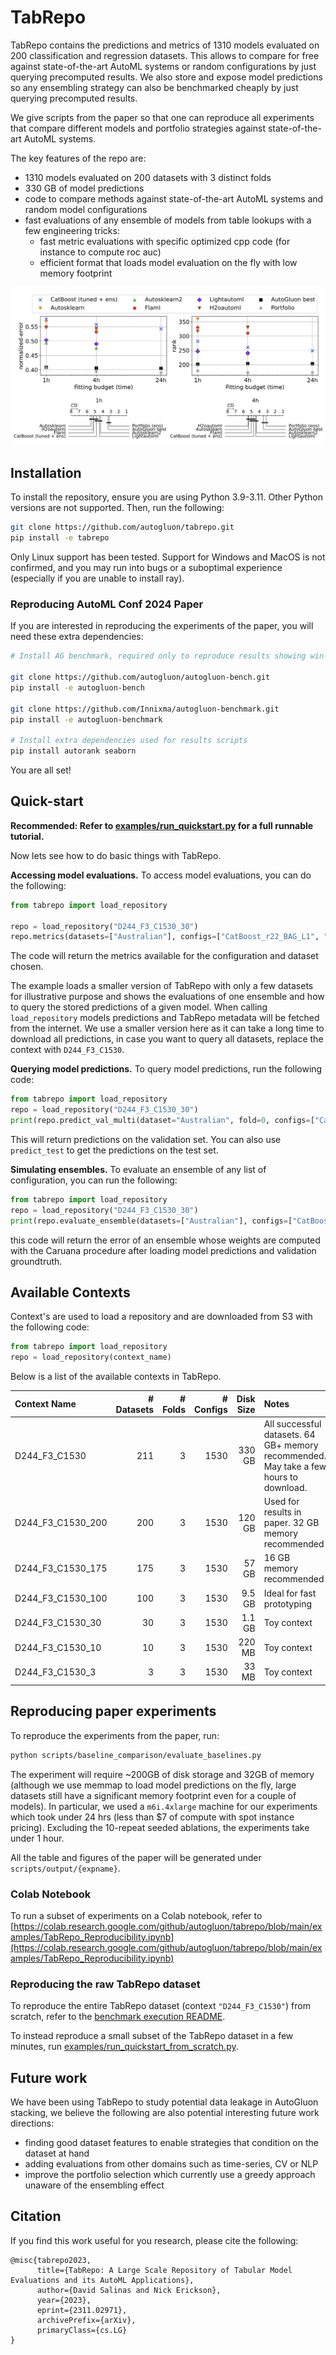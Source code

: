 # TabRepo

TabRepo contains the predictions and metrics of 1310 models evaluated on 200 classification and regression datasets. 
This allows to compare for free against state-of-the-art AutoML systems or random configurations by just querying 
precomputed results. We also store and expose model predictions so any ensembling strategy can also be benchmarked 
cheaply by just querying precomputed results.

We give scripts from the paper so that one can reproduce all experiments that compare different models and portfolio
strategies against state-of-the-art AutoML systems.

The key features of the repo are:
* 1310 models evaluated on 200 datasets with 3 distinct folds
* 330 GB of model predictions
* code to compare methods against state-of-the-art AutoML systems and random model configurations
* fast evaluations of any ensemble of models from table lookups with a few engineering tricks:
  * fast metric evaluations with specific optimized cpp code (for instance to compute roc auc)
  * efficient format that loads model evaluation on the fly with low memory footprint

![paper-figure.png](data/paper-figure.png)

 
## Installation

To install the repository, ensure you are using Python 3.9-3.11. Other Python versions are not supported. Then, run the following:

```bash
git clone https://github.com/autogluon/tabrepo.git
pip install -e tabrepo
```

Only Linux support has been tested. Support for Windows and MacOS is not confirmed, and you may run into bugs or a suboptimal experience (especially if you are unable to install ray).

### Reproducing AutoML Conf 2024 Paper

If you are interested in reproducing the experiments of the paper, you will need these extra dependencies:

```bash
# Install AG benchmark, required only to reproduce results showing win-rate tables

git clone https://github.com/autogluon/autogluon-bench.git
pip install -e autogluon-bench

git clone https://github.com/Innixma/autogluon-benchmark.git
pip install -e autogluon-benchmark

# Install extra dependencies used for results scripts
pip install autorank seaborn
```

You are all set!

## Quick-start

**Recommended: Refer to [examples/run_quickstart.py](examples/run_quickstart.py) for a full runnable tutorial.**

Now lets see how to do basic things with TabRepo.

**Accessing model evaluations.** To access model evaluations, you can do the following:

```python
from tabrepo import load_repository

repo = load_repository("D244_F3_C1530_30")
repo.metrics(datasets=["Australian"], configs=["CatBoost_r22_BAG_L1", "RandomForest_r12_BAG_L1"])
```

The code will return the metrics available for the configuration and dataset chosen. 

The example loads a smaller version of TabRepo with only a few datasets for illustrative purpose and shows
the evaluations of one ensemble and how to query the stored predictions of a given model.
When calling `load_repository` models predictions and TabRepo metadata will be fetched from the internet. We use a smaller version 
here as it can take a long time to download all predictions, in case you want to query all datasets, replace the context
with `D244_F3_C1530`.


**Querying model predictions.**
To query model predictions, run the following code:
```python
from tabrepo import load_repository
repo = load_repository("D244_F3_C1530_30")
print(repo.predict_val_multi(dataset="Australian", fold=0, configs=["CatBoost_r22_BAG_L1", "RandomForest_r12_BAG_L1"]))
```

This will return predictions on the validation set. 
You can also use `predict_test` to get the predictions on the test set.

**Simulating ensembles.**
To evaluate an ensemble of any list of configuration, you can run the following:
```python
from tabrepo import load_repository
repo = load_repository("D244_F3_C1530_30")
print(repo.evaluate_ensemble(datasets=["Australian"], configs=["CatBoost_r22_BAG_L1", "RandomForest_r12_BAG_L1"]))
```

this code will return the error of an ensemble whose weights are computed with the Caruana procedure after loading model
predictions and validation groundtruth.

## Available Contexts

Context's are used to load a repository and are downloaded from S3 with the following code:

```python
from tabrepo import load_repository
repo = load_repository(context_name)
```

Below is a list of the available contexts in TabRepo.

| Context Name      | # Datasets | # Folds | # Configs | Disk Size | Notes                                                                                 |
|:------------------|-----------:|--------:|----------:|----------:|:--------------------------------------------------------------------------------------|
| D244_F3_C1530     |        211 |       3 |      1530 |    330 GB | All successful datasets. 64 GB+ memory recommended. May take a few hours to download. |
| D244_F3_C1530_200 |        200 |       3 |      1530 |    120 GB | Used for results in paper. 32 GB memory recommended                                   |
| D244_F3_C1530_175 |        175 |       3 |      1530 |     57 GB | 16 GB memory recommended                                                              |
| D244_F3_C1530_100 |        100 |       3 |      1530 |    9.5 GB | Ideal for fast prototyping                                                            |
| D244_F3_C1530_30  |         30 |       3 |      1530 |    1.1 GB | Toy context                                                                           |
| D244_F3_C1530_10  |         10 |       3 |      1530 |    220 MB | Toy context                                                                           |
| D244_F3_C1530_3   |          3 |       3 |      1530 |     33 MB | Toy context                                                                           |


## Reproducing paper experiments

To reproduce the experiments from the paper, run:

```bash
python scripts/baseline_comparison/evaluate_baselines.py
```

The experiment will require ~200GB of disk storage and 32GB of memory (although we use memmap to load model predictions
on the fly, large datasets still have a significant memory footprint even for a couple of models). In particular, we
used a `m6i.4xlarge` machine for our experiments which took under 24 hrs (less than $7 of compute with spot instance pricing).
Excluding the 10-repeat seeded ablations, the experiments take under 1 hour.

All the table and figures of the paper will be generated under `scripts/output/{expname}`.

### Colab Notebook

To run a subset of experiments on a Colab notebook, refer to [https://colab.research.google.com/github/autogluon/tabrepo/blob/main/examples/TabRepo_Reproducibility.ipynb](https://colab.research.google.com/github/autogluon/tabrepo/blob/main/examples/TabRepo_Reproducibility.ipynb)

### Reproducing the raw TabRepo dataset

To reproduce the entire TabRepo dataset (context `"D244_F3_C1530"`) from scratch, refer to the [benchmark execution README](scripts/execute_benchmarks/README.md).

To instead reproduce a small subset of the TabRepo dataset in a few minutes, run [examples/run_quickstart_from_scratch.py](examples/run_quickstart_from_scratch.py).

## Future work

We have been using TabRepo to study potential data leakage in AutoGluon stacking, we believe the following are also 
potential interesting future work directions:

* finding good dataset features to enable strategies that condition on the dataset at hand
* adding evaluations from other domains such as time-series, CV or NLP
* improve the portfolio selection which currently use a greedy approach unaware of the ensembling effect

## Citation

If you find this work useful for you research, please cite the following:
```
@misc{tabrepo2023,
      title={TabRepo: A Large Scale Repository of Tabular Model Evaluations and its AutoML Applications}, 
      author={David Salinas and Nick Erickson},
      year={2023},
      eprint={2311.02971},
      archivePrefix={arXiv},
      primaryClass={cs.LG}
}
```
